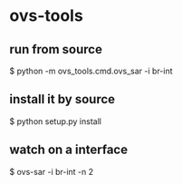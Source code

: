# ovs-tools

## run from source

$ python -m ovs_tools.cmd.ovs_sar -i br-int

## install it by source

$ python setup.py install

## watch on a interface

$ ovs-sar -i br-int -n 2